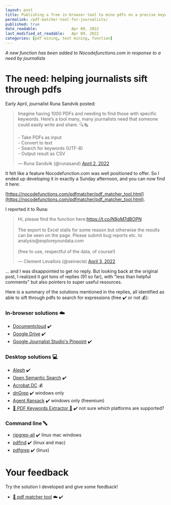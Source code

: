 ```yaml
---
layout: post
title: Publishing a free in-browser tool to mine pdfs on a precise keyword or expression
permalink: /pdf-matcher-tool-for-journalists/
published: true
date_readable:               Apr 09, 2022
last_modified_at_readable:   Apr 09, 2022
categories: [pdf mining, text mining, function]
---
```


*A new function has been added to Nocodefunctions.com in response to a need by journalists*

# The need: helping journalists sift through pdfs

Early April, journalist Runa Sandvik posted:

<blockquote class="twitter-tweet" data-dnt="true"><p lang="en" dir="ltr">Imagine having 1000 PDFs and needing to find those with specific keywords. Here’s a tool many, many journalists need that someone could easily write and share. 🔍🗞<br><br>- Take PDFs as input<br>- Convert to text <br>- Search for keywords (UTF-8)<br>- Output result as CSV</p>&mdash; Runa Sandvik (@runasand) <a href="https://twitter.com/runasand/status/1510246476315865095?ref_src=twsrc%5Etfw">April 2, 2022</a></blockquote>

It felt like a feature Nocodefunction.com was well positioned to offer. So I ended up developing it in exactly a Sunday afternoon, and you can now find it here:

[https://nocodefunctions.com/pdfmatcher/pdf_matcher_tool.html](https://nocodefunctions.com/pdfmatcher/pdf_matcher_tool.html).

I reported it to Runa:

<blockquote class="twitter-tweet" data-conversation="none" data-dnt="true"><p lang="en" dir="ltr">Hi, please find the function here:<a href="https://t.co/N9oM7dBOPN">https://t.co/N9oM7dBOPN</a><br><br>The export to Excel stalls for some reason but otherwise the results can be seen on the page. Please submit bug reports etc. to analysis@exploreyourdata.com<br><br>(free to use, respectful of the data, of course!)</p>&mdash; Clement Levallois (@seinecle) <a href="https://twitter.com/seinecle/status/1510661117768515586?ref_src=twsrc%5Etfw">April 3, 2022</a></blockquote>

... and I was disappointed to get no reply. But looking back at the original post, I realized it got tons of replies (91 so far), with "less than helpful comments" but also pointers to super useful resources.

Here is a summary of the solutions mentioned in the replies, all identified as able to sift through pdfs to search for expressions (free ✔️ or not 💰):

### In-browser solutions ☁️

* [Documentcloud](https://www.documentcloud.org/home) ✔️
* [Google Drive](https://drive.google.com) ✔️
* [Google Journalist Studio's Pinpoint](https://journaliststudio.google.com/pinpoint/about) ✔️


### Desktop solutions 💻

* [Aleph](https://docs.alephdata.org/)  ✔️
* [Open Semantic Search](https://opensemanticsearch.org/) ✔️
* [Acrobat DC](https://www.adobe.com/fr/acrobat/acrobat-pro.html) 💰
* [dnGrep](https://dngrep.github.io/) ✔️ windows only
* [Agent Ransack](https://www.mythicsoft.com/agentransack/) ✔️ windows only (freemium)
* [🤖 PDF Keywords Extractor 🤖](https://github.com/bendersej/pdf-keywords-extractor) ✔️  not sure which platforms are supported?


### Command line 🔤

* [ripgrep-all](https://github.com/phiresky/ripgrep-all)  ✔️ linux mac windows
* [pdfind](https://github.com/dolanor/pdfind) ✔️ (linux and mac)
* [pdfgrep](https://pdfgrep.org/) ✔️ (linux)



# Your feedback
Try the solution I developed and give some feedback!

* [🎯 pdf matcher tool](https://nocodefunctions.com/pdfmatcher/pdf_matcher_tool.html) ☁️ ✔️


